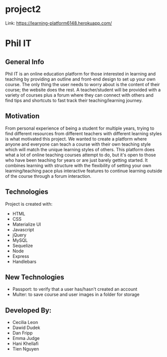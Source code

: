 # project2
Link: https://learning-platform6148.herokuapp.com/
# Phil IT
## General Info
Phil IT is an online education platform for those interested in learning and teaching by providing an outline and front-end design to set up your own course. The only thing the user needs to worry about is the content of their course; the website does the rest. A teacher/student will be provided with a variety of courses plus a forum where they can connect with others and find tips and shortcuts to fast track their teaching/learning journey.
    
## Motivation
From personal experience of being a student for multiple years, trying to find different resources from different teachers with different learning styles is what motivated this project. We wanted to create a platform where anyone and everyone can teach a course with their own teaching style which will match the unique learning styles of others. This platform does what a lot of online teaching courses attempt to do, but it's open to those who have been teaching for years or are just barely getting started. It combines learning with structure with the flexibility of setting your own learning/teaching pace plus interactive features to continue learning outside of the course through a forum interaction.
## Technologies
Project is created with:
* HTML
* CSS
* Materialize UI
* Javascript
* jQuery
* MySQL
* Sequelize
* Node
* Express
* Handlebars
## New Technologies
* Passport: to verify that a user has/hasn't created an account
* Multer: to save course and user images in a folder for storage
## Developed By:
* Cecilia Leon
* Dawid Dudek
* Dan Fripp
* Emma Judge
* Hani Khellafi
* Tien Nguyen

